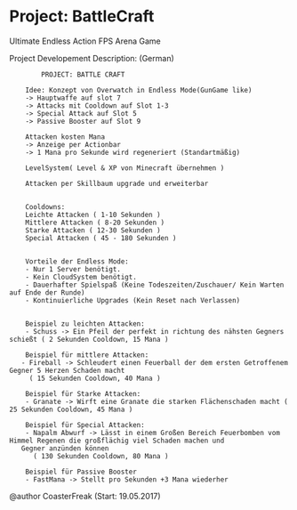 # Project: BattleCraft
Ultimate Endless Action FPS Arena Game

Project Developement Description: (German)

  			PROJECT: BATTLE CRAFT
  
  		Idee: Konzept von Overwatch in Endless Mode(GunGame like)
  		-> Hauptwaffe auf slot 7
  		-> Attacks mit Cooldown auf Slot 1-3
  		-> Special Attack auf Slot 5
  		-> Passive Booster auf Slot 9
  		
  		Attacken kosten Mana
  		-> Anzeige per Actionbar
  		-> 1 Mana pro Sekunde wird regeneriert (Standartmäßig)
  
  		LevelSystem( Level & XP von Minecraft übernehmen )
  
  		Attacken per Skillbaum upgrade und erweiterbar
  		
  
  		Cooldowns:
  		Leichte Attacken ( 1-10 Sekunden )
  		Mittlere Attacken ( 8-20 Sekunden )
  		Starke Attacken ( 12-30 Sekunden )
  		Special Attacken ( 45 - 180 Sekunden )	
  
  
  		Vorteile der Endless Mode:
  		- Nur 1 Server benötigt.
  		- Kein CloudSystem benötigt.
  		- Dauerhafter Spielspaß (Keine Todeszeiten/Zuschauer/ Kein Warten auf Ende der Runde)
  		- Kontinuierliche Upgrades (Kein Reset nach Verlassen)
  		
  
  		Beispiel zu leichten Attacken:
  		- Schuss -> Ein Pfeil der perfekt in richtung des nähsten Gegners schießt ( 2 Sekunden Cooldown, 15 Mana )
  
  		Beispiel für mittlere Attacken:
       - Fireball -> Schleudert einen Feuerball der dem ersten Getroffenem Gegner 5 Herzen Schaden macht
         ( 15 Sekunden Cooldown, 40 Mana )
  
  		Beispiel für Starke Attacken:
  		- Granate -> Wirft eine Granate die starken Flächenschaden macht ( 25 Sekunden Cooldown, 45 Mana )
  
  		Beispiel für Special Attacken:
  		- Napalm Abwurf -> Lässt in einem Großen Bereich Feuerbomben vom Himmel Regenen die großflächig viel Schaden machen und
       Gegner anzünden können
  		  ( 130 Sekunden Cooldown, 80 Mana )
  
  		Beispiel für Passive Booster
  		- FastMana -> Stellt pro Sekunden +3 Mana wiederher
  
  @author CoasterFreak (Start: 19.05.2017)
